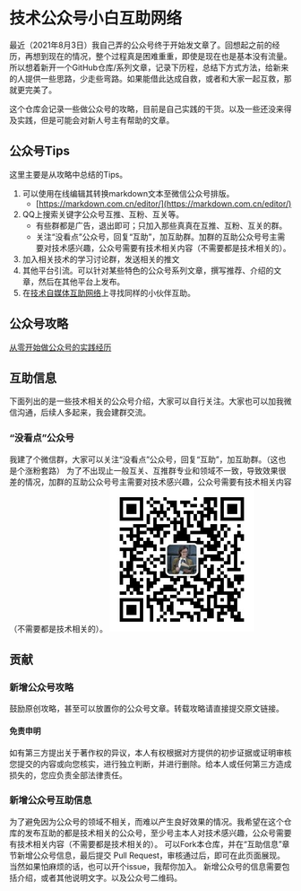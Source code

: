 # 技术公众号小白互助网络

最近（2021年8月3日）我自己弄的公众号终于开始发文章了。回想起之前的经历，再想到现在的情况，整个过程真是困难重重，即使是现在也是基本没有流量。所以想着新开一个GitHub仓库/系列文章，记录下历程，总结下方式方法，给新来的人提供一些思路，少走些弯路。如果能借此达成自救，或者和大家一起互救，那就更完美了。

这个仓库会记录一些做公众号的攻略，目前是自己实践的干货。以及一些还没来得及实践，但是可能会对新人号主有帮助的文章。

## 公众号Tips

这里主要是从攻略中总结的Tips。

1. 可以使用在线编辑其转换markdown文本至微信公众号排版。
	- [https://markdown.com.cn/editor/](https://markdown.com.cn/editor/)
2. QQ上搜索关键字公众号互推、互粉、互关等。
	- 有些群都是广告，退出即可；只加入那些真真在互推、互粉、互关的群。
	- 关注“没看点”公众号，回复“互助”，加互助群。加群的互助公众号号主需要对技术感兴趣，公众号需要有技术相关内容（不需要都是技术相关的）。
3. 加入相关技术的学习讨论群，发送相关的推文
4. 其他平台引流。可以针对某些特色的公众号系列文章，撰写推荐、介绍的文章，然后在其他平台上发布。
5. 在[技术自媒体互助网络](https://github.com/zhangfelix/self-media-MAN)上寻找同样的小伙伴互助。

## 公众号攻略

[从零开始做公众号的实践经历](articles/self-media-MAN.md)

## 互助信息

下面列出的是一些技术相关的公众号介绍，大家可以自行关注。大家也可以加我微信沟通，后续人多起来，我会建群交流。

### “没看点”公众号

我建了个微信群，大家可以关注“没看点”公众号，回复“互助”，加互助群。（这也是个涨粉套路）
为了不出现止一般互关、互推群专业和领域不一致，导致效果很差的情况，加群的互助公众号号主需要对技术感兴趣，公众号需要有技术相关内容（不需要都是技术相关的）。
![](/img/%E6%B2%A1%E7%9C%8B%E7%82%B9.jpg)


## 贡献

### 新增公众号攻略

鼓励原创攻略，甚至可以放置你的公众号文章。转载攻略请直接提交原文链接。

#### 免责申明

如有第三方提出关于著作权的异议，本人有权根据对方提供的初步证据或证明审核您提交的内容或向您核实，进行独立判断，并进行删除。给本人或任何第三方造成损失的，您应负责全部法律责任。

### 新增公众号互助信息

为了避免因为公众号的领域不相关，而难以产生良好效果的情况。我希望在这个仓库的发布互助的都是技术相关的公众号，至少号主本人对技术感兴趣，公众号需要有技术相关内容（不需要都是技术相关的）。
可以Fork本仓库，并在“互助信息”章节新增公众号信息，最后提交 Pull Request，审核通过后，即可在此页面展现。当然如果怕麻烦的话，也可以开个issue，我帮你加入。
新增公众号的信息需要包括介绍，或者其他说明文字。以及公众号二维码。
